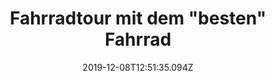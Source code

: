 ---
templateKey: home
date: 2019-12-08T12:51:35.094Z
description: "Heute habe ich eine Fahrradtour mit einem sehr schlechten Fahrrad, wo auch einmal die Kette abgesprungen ist. Erst ging es zu einem Kloster, wo wir mit zwei Kindermönchen spielten. Auch sie mögen Handys \U0001F602. Dann ging es zu einem Restaurant, wo das Essen einfach nur lecker war. Nun kam der schwierige Part des Wegs. Der Weg war eher ein Pfad. Mein Fahrrad war nicht so glücklich mit dem Weg. Dafür war der Ausblick vom Kaffee Haus um so schöner. Von dort ging es zu einer Weinverkostung, wo wir auch nochmal einen wunderschönen Ausblick hatten. Zurück im Hostel habe ich meine Sachen gepackt und nun geht es weiter nach Mandalay (im Norden von Myanmar). "
images:
  - image: /img/img_20191208_164153_317.jpg
    name: Kindermönche fanden uns ganz toll
  - image: /img/img_20191208_145310.jpg
    name: 'Weinverkostung '
  - image: /img/img_20191208_115638.jpg
    name: ''
  - image: /img/img_20191208_115457.jpg
    name: Spielen auch gerne mit Handys
  - image: /img/img_20191208_115504.jpg
    name: Selfietime
  - image: /img/img_20191208_114037.jpg
    name: 'Kloster in der Natur '
  - image: /img/img_20191208_113658.jpg
  - image: /img/img_20191208_142908.jpg
    name: Aussicht vom Kaffee Haus
  - image: /img/img_20191208_114027.jpg
    name: 'Endlich wieder laufen '
place:
  name: 'Inle Lake '
  position: '{"type":"Point","coordinates":[96.9528494,18.1864038]}'
title: 'Fahrradtour mit dem "besten" Fahrrad '
---
